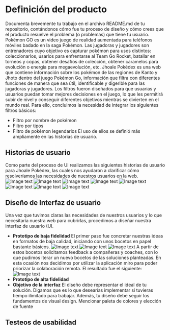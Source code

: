 # Definición del producto
Documenta brevemente tu trabajo en el archivo README.md de tu repositorio, contándonos cómo fue tu proceso de diseño y cómo crees que el producto resuelve el problema (o problemas) que tiene tu usuario.
Pokémon GO es un video juego de realidad aumentada para teléfonos móviles badado en la saga Pokémon. Las jugadoras y jugadores son entrenadores cuyo objetivo es capturar pokémon para usos distintos: coleccionarlos, usarlos para enfrentarse al Team Go Rocket, batallar en torneos y copas, obtener desafíos de colección, obtener caramelos para evolución o energía para megaevolución, etc.
Jhoale Pokédex es una web que contiene información sobre los pokémon de las regiones de Kanto y Jhoto dentro del juego Pokémon Go, información que filtra con diferentes funciones de manera que sea útil, identificable y digerible para las jugadoras y jugadores. Los filtros fueron diseñados para que usuarias y usuarios puedan tomar mejores decisiones en el juego, lo que les permitirá subir de nivel y conseguir diferentes objetivos mientras se divierten en el mundo real.
Para ello, concluimos la necesidad de integrar los siguientes filtros básicos:
* Filtro por nombre de pokémon
* Filtro por tipos
* Filtro de pokémon legendarios
El uso de ellos se definió más ampliamente en las historias de usuario.
## Historias de usuario
Como parte del proceso de UI realizamos las siguientes historias de usuario para Jhoale Pokédex, las cuales nos ayudaron a clarificar cómo resolveríamos las necesidades de nuestros usuarios en la web.
![Image text](https://github.com/alerileri/DEV002-data-lovers/blob/main/src/img/PGPokedexHU001.jpeg)
![Image text](https://github.com/alerileri/DEV002-data-lovers/blob/main/src/img/PGPokedexHU005.jpeg)
![Image text](https://github.com/alerileri/DEV002-data-lovers/blob/main/src/img/PGPokedexHU006.jpeg)
![Image text](https://github.com/alerileri/DEV002-data-lovers/blob/main/src/img/PGPokedexHU007.jpeg)
![Image text](https://github.com/alerileri/DEV002-data-lovers/blob/main/src/img/PGPokedexHU008.jpeg)
![Image text](https://github.com/alerileri/DEV002-data-lovers/blob/main/src/img/PGPokedexHU009.jpeg)
![Image text](https://github.com/alerileri/DEV002-data-lovers/blob/main/src/img/PGPokedexHU010.jpeg)
![Image text](https://github.com/alerileri/DEV002-data-lovers/blob/main/src/img/PGPokedexHU011.jpeg)
## Diseño de Interfaz de usuario
Una vez que tuvimos claras las necesidades de nuestros usuarios y lo que necesitaría nuestra web para cubrirlas, procedimos a diseñar nuestra interfaz de usuario (UI.
- **Prototipo de baja fidelidad**
El primer paso fue concretar nuestras ideas en formatos de baja calidad, iniciando con unos bocetos en papel bastante básicos.
 ![Image text](https://github.com/alerileri/DEV002-data-lovers/blob/main/src/img/Prot-BN-papel-1.jpeg)
![Image text](https://github.com/alerileri/DEV002-data-lovers/blob/main/src/img/Prot-BN-papel-2.jpeg)
![Image text](https://github.com/alerileri/DEV002-data-lovers/blob/main/src/img/Prot-BN-papel-3.jpeg)
A partir de estos bocetos solicitamos feedback a compañeras y coaches, con lo que pudimos iterar un nuevo bocetos de las soluciones planteadas. En esta ocasión nos decidimos por utilizar la aplicación miro para poder priorizar la colaboración remota. El resultado fue el siguiente:
![Image text](https://github.com/alerileri/DEV002-data-lovers/blob/main/src/img/prot-bn-dig.png)
- **Prototipo de alta fidelidad**
- **Objetivo de la interfaz**
El diseño debe representar el ideal de tu solución. Digamos que es lo que desearías implementar si tuvieras tiempo ilimitado para trabajar. Además, tu diseño debe seguir los fundamentos de visual design.
Mencionar paleta de colores y elección de fuente
## Testeos de usabilidad









